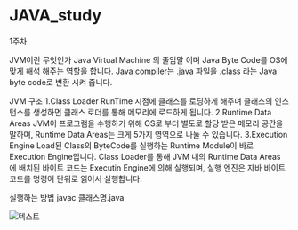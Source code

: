 # JAVA_study

1주차

JVM이란 무엇인가
Java Virtual Machine 의 줄임말 이며 Java Byte Code를 OS에 맞게 해석 해주는 역할을 합니다.
Java compiler는 .java 파일을 .class 라는 Java byte code로 변환 시켜 줍니다. 

JVM 구조
1.Class Loader
  RunTime 시점에 클래스를 로딩하게 해주며 클래스의 인스턴스를 생성하면 클래스 로더를 통해 메모리에 로드하게 됩니다.
2.Runtime Data Areas
  JVM이 프로그램을 수행하기 위해 OS로 부터 별도로 할당 받은 메모리 공간을 말하며, Runtime Data Areas는 크게 5가지 영역으로 나눌 수 있습니다.
3.Execution Engine
  Load된 Class의 ByteCode를 실행하는 Runtime Module이 바로 Execution Engine입니다. Class Loader를 통해 JVM 내의 Runtime Data Areas 에 배치된 바이트 코드는 Executin Engine에 의해    실행되며, 실행 엔진은 자바 바이트 코드를 명령어 단위로 읽어서 실행합니다.

실행하는 방법
javac 클래스명.java

![텍스트](https://img1.daumcdn.net/thumb/R1280x0/?scode=mtistory2&fname=https%3A%2F%2Fblog.kakaocdn.net%2Fdn%2Fs4PPN%2FbtqMM4pDZw3%2FGPoU2fUXPZAw6xcasL4Av1%2Fimg.png)

